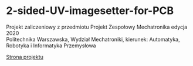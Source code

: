 # 2-sided-UV-imagesetter-for-PCB
Projekt zaliczeniowy z przedmiotu Projekt Zespołowy Mechatronika edycja 2020 <BR>
Politechnika Warszawska, Wydział Mechatroniki, kierunek: Automatyka, Robotyka i Informatyka Przemysłowa

[Strona projektu](https://rplat768.github.io/2-sided-UV-imagesetter-for-PCB/)
